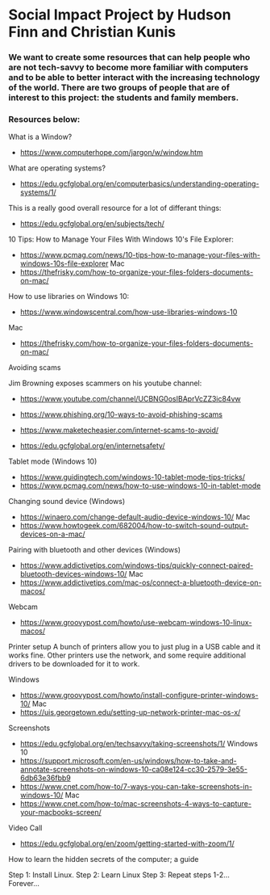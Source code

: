 # Social Impact Project by Hudson Finn and Christian Kunis

### We want to create some resources that can help people who are not tech-savvy to become more familiar with computers and to be able to better interact with the increasing technology of the world. There are two groups of people that are of interest to this project: the students and family members. 

### Resources below:


What is a Window? 
- https://www.computerhope.com/jargon/w/window.htm

What are operating systems?
- https://edu.gcfglobal.org/en/computerbasics/understanding-operating-systems/1/

This is a really good overall resource for a lot of differant things:
- https://edu.gcfglobal.org/en/subjects/tech/

10 Tips: How to Manage Your Files With Windows 10's File Explorer:
- https://www.pcmag.com/news/10-tips-how-to-manage-your-files-with-windows-10s-file-explorer 
Mac
- https://thefrisky.com/how-to-organize-your-files-folders-documents-on-mac/

How to use libraries on Windows 10:
- https://www.windowscentral.com/how-use-libraries-windows-10

Mac
- https://thefrisky.com/how-to-organize-your-files-folders-documents-on-mac/

Avoiding scams

Jim Browning exposes scammers on his youtube channel: 
- https://www.youtube.com/channel/UCBNG0osIBAprVcZZ3ic84vw 

- https://www.phishing.org/10-ways-to-avoid-phishing-scams
- https://www.maketecheasier.com/internet-scams-to-avoid/
- https://edu.gcfglobal.org/en/internetsafety/

Tablet mode (Windows 10)
- https://www.guidingtech.com/windows-10-tablet-mode-tips-tricks/
- https://www.pcmag.com/news/how-to-use-windows-10-in-tablet-mode

Changing sound device (Windows)
- https://winaero.com/change-default-audio-device-windows-10/
Mac
- https://www.howtogeek.com/682004/how-to-switch-sound-output-devices-on-a-mac/


Pairing with bluetooth and other devices (Windows)
- https://www.addictivetips.com/windows-tips/quickly-connect-paired-bluetooth-devices-windows-10/
Mac
- https://www.addictivetips.com/mac-os/connect-a-bluetooth-device-on-macos/

Webcam
- https://www.groovypost.com/howto/use-webcam-windows-10-linux-macos/

Printer setup
A bunch of printers allow you to just plug in a USB cable and it works fine. Other printers use the network, and some require additional drivers to be downloaded for it to work.

Windows
- https://www.groovypost.com/howto/install-configure-printer-windows-10/
Mac
- https://uis.georgetown.edu/setting-up-network-printer-mac-os-x/

Screenshots
- https://edu.gcfglobal.org/en/techsavvy/taking-screenshots/1/
Windows 10
- https://support.microsoft.com/en-us/windows/how-to-take-and-annotate-screenshots-on-windows-10-ca08e124-cc30-2579-3e55-6db63e36fbb9
- https://www.cnet.com/how-to/7-ways-you-can-take-screenshots-in-windows-10/
Mac
- https://www.cnet.com/how-to/mac-screenshots-4-ways-to-capture-your-macbooks-screen/

Video Call
- https://edu.gcfglobal.org/en/zoom/getting-started-with-zoom/1/



How to learn the hidden secrets of the computer; a guide

Step 1: Install Linux.
Step 2: Learn Linux
Step 3: Repeat steps 1-2… Forever...




